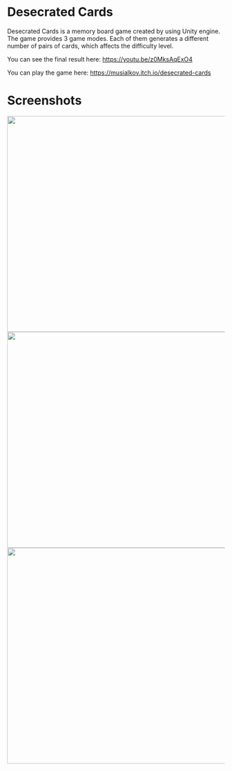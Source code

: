 # Desecrated Cards
Desecrated Cards is a memory board game created by using Unity engine. 
The game provides 3 game modes. Each of them generates a different number of pairs of cards, which affects the difficulty level.

You can see the final result here: https://youtu.be/z0MksAqExO4

You can play the game here: https://musialkov.itch.io/desecrated-cards

# Screenshots
<img src="https://user-images.githubusercontent.com/69191839/185054414-f62d5c65-caa6-4626-abd0-79770a68298c.png" width="891" height="500">
<img src="https://user-images.githubusercontent.com/69191839/185054421-6b15c0dc-0f94-4a77-bc6b-750c58c3a173.png" width="891" height="500">
<img src="https://user-images.githubusercontent.com/69191839/185054441-c0282fda-8f2f-47f2-bfdd-1e0712d132a6.png" width="891" height="500">
